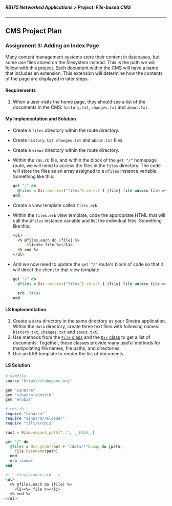 ##### RB175 Networked Applications > Project: File-based CMS

---

## CMS Project Plan

### Assignment 3: Adding an Index Page  

Many content management systems store their content in databases, but some use files stored on the filesystem instead. This is the path we will follow with this project. Each document within the CMS will have a name that includes an extension. This extension will determine how the contents of the page are displayed in later steps.

#### Requirements  

1. When a user visits the home page, they should see a list of the documents in the CMS: `history.txt`, `changes.txt` and `about.txt`.

#### My Implementation and Solution

* Create a `files` directory within the route directory.

* Create `history.txt`, `changes.txt` and `about.txt` files.

* Create a `views` directory within the route directory.

* Within the `cms.rb` file, and within the block of the `get "/"` homepage route, we will need to access the files in the `files` directory. The code will store the files as an array assigned to a `@files` instance variable. Something like this: 

  ```ruby
  get "/" do
  	@files = Dir.entries("files").select { |file| file unless file =~ /^\./ }.sort
  end
  ```

* Create a view template called `files.erb`.

* Within the `files.erb` view template, code the appropriate HTML that will call the `@files`  instance variable and list the individual files. Something like this:

  ```html
  <ul>
    <% @files.each do |file| %>
    	<li><%= file %></li>
    <% end %>
  </ul>
  ```

  

* And we now need to update the `get "/"` route's block of code so that it will direct the client to that view template.

  ```ruby
  get "/" do
    @files = Dir.entries("files").select { |file| file unless file =~ /^\./ }.sort
  
    erb :files
  end
  ```

#### LS Implementation

1. Create a `data` directory in the same directory as your Sinatra application. Within the `data` directory, create three text files with following names: `history.txt`, `changes.txt` and `about.txt`.
2. Use methods from the [`File` class](http://ruby-doc.org/core-2.3.0/File.html) and the [`Dir` class](http://ruby-doc.org/core-2.3.0/Dir.html) to get a list of documents. Together, these classes provide many useful methods for manipulating file names, file paths, and directories.
3. Use an ERB template to render the list of documents.

#### LS Solution

```ruby
# Gemfile
source "https://rubygems.org"

gem "sinatra"
gem "sinatra-contrib"
gem "erubis"
```

```ruby
# cms.rb
require "sinatra"
require "sinatra/reloader"
require "tilt/erubis"

root = File.expand_path("..", __FILE__)

get "/" do
  @files = Dir.glob(root + "/data/*").map do |path|
    File.basename(path)
  end
  erb :index
end
```

```html
<!-- views/index.erb -->
<ul>
  <% @files.each do |file| %>
    <li><%= file %></li>
  <% end %>
</ul>
```

